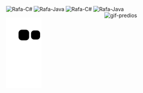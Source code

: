 <div style="display: inline_block"><br>
  <img align="center" alt="Rafa-C#" height="30" width="40" src="https://pin.it/7vDLQ12">
  <img align="center" alt="Rafa-Java" height="30" width="40" src="https://cdn.jsdelivr.net/gh/devicons/devicon/icons/java/java-original-wordmark.svg">   
  <img align="center" alt="Rafa-C#" height="30" width="40" src="https://cdn.jsdelivr.net/gh/devicons/devicon/icons/javascript/javascript-plain.svg">
  <img align="center" alt="Rafa-Java" height="30" width="40" src="https://cdn.jsdelivr.net/gh/devicons/devicon/icons/java/java-original-wordmark.svg">   
  <img align="right" alt="gif-predios" src="https://i.pinimg.com/originals/15/0a/f1/150af156b71f7c5821016dcdc4eb867f.gif" height="356px" width="237px">  
                     
</div>          

![snake gif](https://github.com/rafaelatech/rafaelatech/blob/output/github-contribution-grid-snake.svg)
